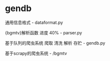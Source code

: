 # gendb
通用信息格式 - dataformat.py

{bgmtv}解析函数 进度 40%  - parser.py

基于队列的爬虫系统 爬取 清洗 解析 存贮 - gendb.py

基于scrapy的爬虫系统 - /bgmtv